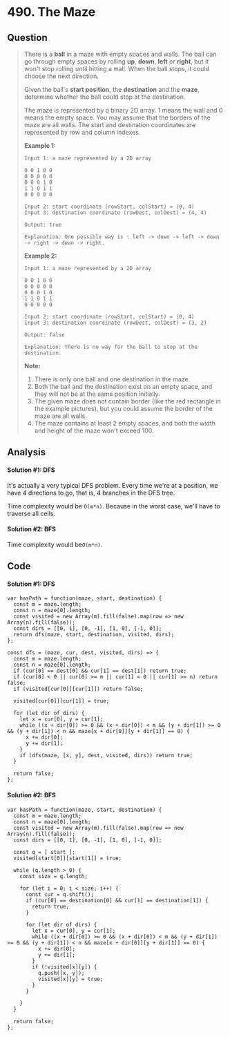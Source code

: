 # 490. The Maze

## Question

> There is a **ball** in a maze with empty spaces and walls. The ball can go through empty spaces by rolling **up**, **down**, **left** or **right**, but it won't stop rolling until hitting a wall. When the ball stops, it could choose the next direction.
>
> Given the ball's **start position**, the **destination** and the **maze**, determine whether the ball could stop at the destination.
>
> The maze is represented by a binary 2D array. 1 means the wall and 0 means the empty space. You may assume that the borders of the maze are all walls. The start and destination coordinates are represented by row and column indexes.
>
> **Example 1:**
>
> ```text
> Input 1: a maze represented by a 2D array
>
> 0 0 1 0 0
> 0 0 0 0 0
> 0 0 0 1 0
> 1 1 0 1 1
> 0 0 0 0 0
>
> Input 2: start coordinate (rowStart, colStart) = (0, 4)
> Input 3: destination coordinate (rowDest, colDest) = (4, 4)
>
> Output: true
>
> Explanation: One possible way is : left -> down -> left -> down -> right -> down -> right.
>
> ```
>
> **Example 2:**
>
> ```text
> Input 1: a maze represented by a 2D array
>
> 0 0 1 0 0
> 0 0 0 0 0
> 0 0 0 1 0
> 1 1 0 1 1
> 0 0 0 0 0
>
> Input 2: start coordinate (rowStart, colStart) = (0, 4)
> Input 3: destination coordinate (rowDest, colDest) = (3, 2)
>
> Output: false
>
> Explanation: There is no way for the ball to stop at the destination.
>
> ```
>
> **Note:**
>
> 1. There is only one ball and one destination in the maze.
> 2. Both the ball and the destination exist on an empty space, and they will not be at the same position initially.
> 3. The given maze does not contain border \(like the red rectangle in the example pictures\), but you could assume the border of the maze are all walls.
> 4. The maze contains at least 2 empty spaces, and both the width and height of the maze won't exceed 100.

## Analysis

#### Solution \#1: DFS

It's actually a very typical DFS problem. Every time we're at a position, we have 4 directions to go, that is, 4 branches in the DFS tree.

Time complexity would be `O(m*n)`. Because in the worst case, we'll have to traverse all cells.

#### Solution \#2: BFS

Time complexity would be`O(m*n)`.

## Code

#### Solution \#1: DFS

```text
var hasPath = function(maze, start, destination) {
  const m = maze.length;
  const n = maze[0].length;
  const visited = new Array(m).fill(false).map(row => new Array(n).fill(false));
  const dirs = [[0, 1], [0, -1], [1, 0], [-1, 0]];
  return dfs(maze, start, destination, visited, dirs);
};

const dfs = (maze, cur, dest, visited, dirs) => {
  const m = maze.length;
  const n = maze[0].length;
  if (cur[0] == dest[0] && cur[1] == dest[1]) return true;
  if (cur[0] < 0 || cur[0] >= m || cur[1] < 0 || cur[1] >= n) return false;
  if (visited[cur[0]][cur[1]]) return false;
  
  visited[cur[0]][cur[1]] = true;
  
  for (let dir of dirs) {
    let x = cur[0], y = cur[1];
    while ((x + dir[0]) >= 0 && (x + dir[0]) < m && (y + dir[1]) >= 0 && (y + dir[1]) < n && maze[x + dir[0]][y + dir[1]] == 0) {
      x += dir[0];
      y += dir[1];
    }
    if (dfs(maze, [x, y], dest, visited, dirs)) return true;
  }
  
  return false;
};
```

#### Solution \#2: BFS

```text
var hasPath = function(maze, start, destination) {
  const m = maze.length;
  const n = maze[0].length;
  const visited = new Array(m).fill(false).map(row => new Array(n).fill(false));
  const dirs = [[0, 1], [0, -1], [1, 0], [-1, 0]];
  
  const q = [ start ];
  visited[start[0]][start[1]] = true;
  
  while (q.length > 0) {
    const size = q.length;
    
    for (let i = 0; i < size; i++) {
      const cur = q.shift();
      if (cur[0] == destination[0] && cur[1] == destination[1]) {
        return true;
      }
      
      for (let dir of dirs) {
        let x = cur[0], y = cur[1];
        while ((x + dir[0]) >= 0 && (x + dir[0]) < m && (y + dir[1]) >= 0 && (y + dir[1]) < n && maze[x + dir[0]][y + dir[1]] == 0) {
          x += dir[0];
          y += dir[1];
        }
        if (!visited[x][y]) {
          q.push([x, y]);
          visited[x][y] = true;
        }
      }
      
    }
  }
  
  return false;
};
```

